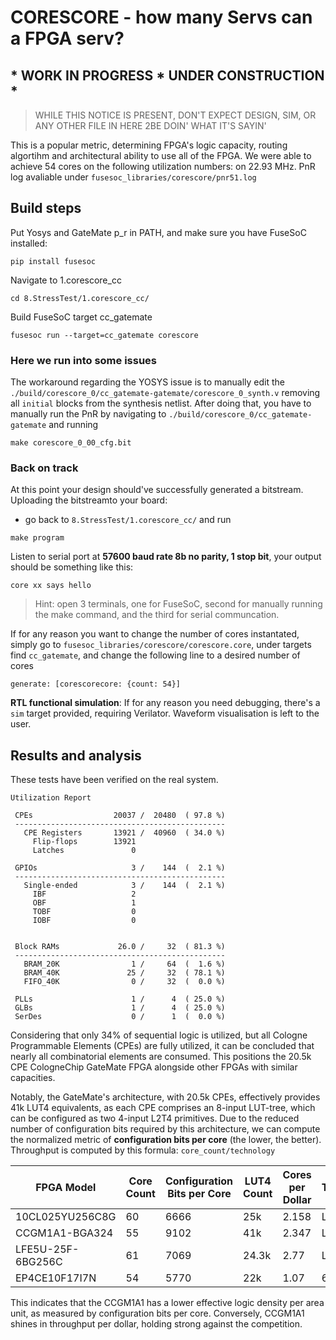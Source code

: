 # CORESCORE - how many Servs can a FPGA serv?
## * WORK IN PROGRESS * UNDER CONSTRUCTION *
> WHILE THIS NOTICE IS PRESENT, DON'T EXPECT DESIGN, SIM, OR ANY OTHER FILE IN HERE 2BE DOIN' WHAT IT'S SAYIN'

This is a popular metric, determining FPGA's logic capacity, routing algortihm and architectural ability to use all of the FPGA. We were able to achieve 54 cores on the following utilization numbers: on 22.93 MHz. PnR log avaliable under `fusesoc_libraries/corescore/pnr51.log`

## Build steps
Put Yosys and GateMate p_r in PATH, and make sure you have FuseSoC installed:
```
pip install fusesoc
```
Navigate to 1.corescore_cc
```
cd 8.StressTest/1.corescore_cc/
```
Build FuseSoC target cc_gatemate
```
fusesoc run --target=cc_gatemate corescore
```
### **Here we run into some issues**
The workaround regarding the YOSYS issue is to manually edit the `./build/corescore_0/cc_gatemate-gatemate/corescore_0_synth.v` removing all `initial` blocks from the synthesis netlist. After doing that, you have to manually run the PnR by navigating to `./build/corescore_0/cc_gatemate-gatemate` and running 
```
make corescore_0_00_cfg.bit
```
### **Back on track**

At this point your design should've successfully generated a bitstream. Uploading the bitstreamto your board: 
- go back to `8.StressTest/1.corescore_cc/` and run
```
make program
```
Listen to serial port at **57600 baud rate 8b no parity, 1 stop bit**, your output should be something like this:
```
core xx says hello
```

> Hint: open 3 terminals, one for FuseSoC, second for manually running the make command, and the third for serial communcation.

If for any reason you want to change the number of cores instantated, simply go to `fusesoc_libraries/corescore/corescore.core`, under targets find `cc_gatemate`, and change the following line to a desired number of cores
```
generate: [corescorecore: {count: 54}]
```

**RTL functional simulation**:
If for any reason you need debugging, there's a `sim` target provided, requiring Verilator. Waveform visualisation is left to the user.
## Results and analysis
These tests have been verified on the real system.
```
Utilization Report

 CPEs                  20037 /  20480  ( 97.8 %)
 -----------------------------------------------
   CPE Registers       13921 /  40960  ( 34.0 %)
     Flip-flops        13921
     Latches               0

 GPIOs                     3 /    144  (  2.1 %)
 -----------------------------------------------
   Single-ended            3 /    144  (  2.1 %)
     IBF                   2
     OBF                   1
     TOBF                  0
     IOBF                  0


 Block RAMs             26.0 /     32  ( 81.3 %)
 -----------------------------------------------
   BRAM_20K                1 /     64  (  1.6 %)
   BRAM_40K               25 /     32  ( 78.1 %)
   FIFO_40K                0 /     32  (  0.0 %)

 PLLs                      1 /      4  ( 25.0 %)
 GLBs                      1 /      4  ( 25.0 %)
 SerDes                    0 /      1  (  0.0 %)
```

Considering that only 34% of sequential logic is utilized, but all Cologne Programmable Elements (CPEs) are fully utilized, it can be concluded that nearly all combinatorial elements are consumed. This positions the 20.5k CPE CologneChip GateMate FPGA alongside other FPGAs with similar capacities. 


Notably, the GateMate's architecture, with 20.5k CPEs, effectively provides 41k LUT4 equivalents, as each CPE comprises an 8-input LUT-tree, which can be configured as two 4-input L2T4 primitives. Due to the reduced number of configuration bits required by this architecture, we can compute the normalized metric of **configuration bits per core** (the lower, the better). Throughput is computed by this formula: `core_count/technology`

| FPGA Model         | Core Count | Configuration Bits per Core | LUT4 Count | Cores per Dollar | Technology | Throughput per Dollar |
|--------------------|-----------|-----------------------------|------------|------------------|------------|----------------------|
| 10CL025YU256C8G   | 60        | 6666                        | 25k        | 2.158            | LP 20nm    | 108                  |
| CCGM1A1-BGA324    | 55        | 9102                        | 41k        | 2.347            | LP 28nm    | 83.85                |
| LFE5U-25F-6BG256C | 61        | 7069                        | 24.3k      | 2.77             | LP 40nm    | 72.37                |
| EP4CE10F17I7N     | 54        | 5770                        | 22k        | 1.07             | 60nm       | 17.83                |

This indicates that the CCGM1A1 has a lower effective logic density per area unit, as measured by configuration bits per core. Conversely, CCGM1A1 shines in throughput per dollar, holding strong against the competition.
